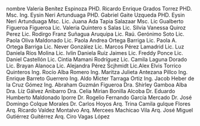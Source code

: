 nombre
Valeria Benítez Espinoza
PHD. Ricardo Enrique Grados Torrez
PHD. Msc. Ing. Eysin Neri Artunduaga
PHD. Gabriel Gaite Uzqueda
PHD. Eysin Neri Artunduaga
Msc. Lic. Juana Ada Tapia Salazaar
Msc. Lic Gualberto Figueroa Figueroa
Lic. Valeria Quintero s Salas
Lic. Silvia Vanessa Quiroz Perez
Lic. Rodirgo Franz Suñagua Aruquipa
Lic. Raú. Gerónimo Soto
Lic. Paola Oliva Maldonado
Lic. Paola Andrea Ortega Barriga
 Lic. Paola A. Ortega Barriga
 Lic. Never González
 Lic. Marcos Pérez Lamadrid
 Lic. Luz Daniela Ríos Molina
 Lic. Ivlin Daniela Ruíz Jaimes
 Lic. Freddy Ponce
 Lic. Daniel Castellón
 Lic. Cintia Mamani Rodríguez
 Lic. Camila Laguna Dorado
 Lic. Brayan Alanoca
 Lic. Alejandra Pérez Scjhmidt
 Lic.Alex Elvis Torrico Quinteros
 Ing. Rocío Alba Romero
 Ing. Maritza Julieta Antezana Pillco
 Ing. Enrique Barreto Guerrero
 Ing. Aldo Micter Tarraga Ortiz
 Ing. Jacob Heber de la Cruz Gómez
 Ing. Abraham Guzmán Figueroa
 Dra. Shirley Gamboa Alba
 Dra. Líz Gálvez Anibarro
 Dra. Celia Mirian Bonilla Alcoba
 Dr. Eduardo Humberto Maldonado Iporre
 Dr. Rogelio Fernando García Mercado
 Dr. José Domingo Colque Morales
 Dr. Carlos Hoyos
 Arq. Trina Camila gulque Flores
 Arq. Ricardo Valdez Montalvo
 Arq. Mercees Machicao Vila
 Arq. José Miguel Gutiérrez Guitérrez
 Arq. Ciro Vagas López
